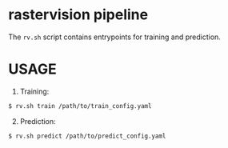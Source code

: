 # rastervision pipeline
The `rv.sh` script contains entrypoints for training and prediction. 

# USAGE
1. Training: 
```bash
$ rv.sh train /path/to/train_config.yaml
```
2. Prediction: 
```bash
$ rv.sh predict /path/to/predict_config.yaml
```
